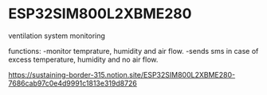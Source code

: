 # ESP32SIM800L2XBME280
ventilation system monitoring

functions: 
-monitor temprature, humidity and air flow. 
-sends sms in case of excess temperature, humidity and no air flow.

https://sustaining-border-315.notion.site/ESP32SIM800L2XBME280-7686cab97c0e4d9991c1813e319d8726
